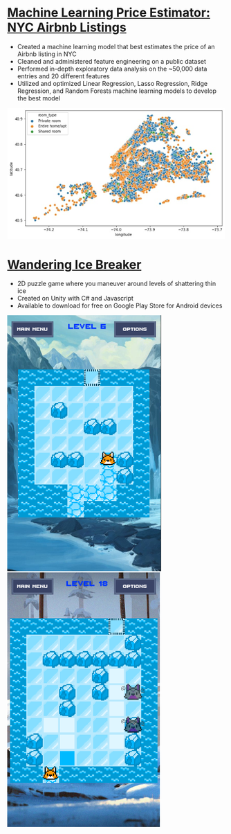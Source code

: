 # [Machine Learning Price Estimator: NYC Airbnb Listings](https://github.com/ako99/airbnb_proj)
* Created a machine learning model that best estimates the price of an Airbnb listing in NYC
* Cleaned and administered feature engineering on a public dataset
* Performed in-depth exploratory data analysis on the ~50,000 data entries and 20 different features
* Utilized and optimized Linear Regression, Lasso Regression, Ridge Regression, and Random Forests machine learning models to develop the best model

![](/images/Roomtype_by_coordinate.jpg)

# [Wandering Ice Breaker](https://play.google.com/store/apps/details?id=com.Quaranteam.WanderingIceBreaker)
* 2D puzzle game where you maneuver around levels of shattering thin ice
* Created on Unity with C# and Javascript
* Available to download for free on Google Play Store for Android devices

![](/images/Screenshot1.png)
![](/images/Screenshot2.png)
